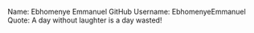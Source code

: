 Name: Ebhomenye Emmanuel
GitHub Username: EbhomenyeEmmanuel
Quote: A day without laughter is a day wasted!
